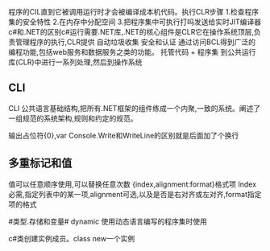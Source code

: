 程序的CIL直到它被调用运行时才会被编译成本机代码。执行CLR步骤
1.检查程序集的安全特性
2.在内存中分配空间
3.把程序集中可执行打吗发送给实时JIT编译器
c#和.NET的区别c#运行需要.NET库,.NET的核心组件是CLR它在操作系统顶层,负责管理程序的执行,CLR提供
自动垃圾收集
安全和认证
通过访问BCL得到广泛的编程功能,包括web服务和数据服务之类的功能。
 托管代码 + 程序集 到公共运行库(CLR)中进行一系列处理,然后到操作系统
## CLI ##
CLI 公共语言基础结构,把所有.NET框架的组件练成一个内聚,一致的系统。阐述了一组规范的系统架构,规则和约定的规范。

输出占位符{0},var
Console.Write和WriteLine的区别就是后面加了个换行
## 多重标记和值 ##
值可以任意顺序使用,可以替换任意次数
{index,alignment:format}格式项 Index必需,指定列表中的某一项,alignment可选,以及是否是右对齐或左对齐,format指定项的格式

#类型.存储和变量#
dynamic 使用动态语言编写的程序集时使用

c#类创建实例成员。class new一个实例